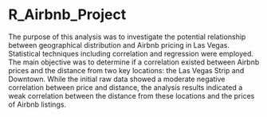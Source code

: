 # R_Airbnb_Project
The purpose of this analysis was to investigate the potential relationship between geographical distribution and Airbnb pricing in Las Vegas. Statistical techniques including correlation and regression were employed. The main objective was to determine if a correlation existed between Airbnb prices and the distance from two key locations: the Las Vegas Strip and Downtown. While the initial raw data showed a moderate negative correlation between price and distance, the analysis results indicated a weak correlation between the distance from these locations and the prices of Airbnb listings.
